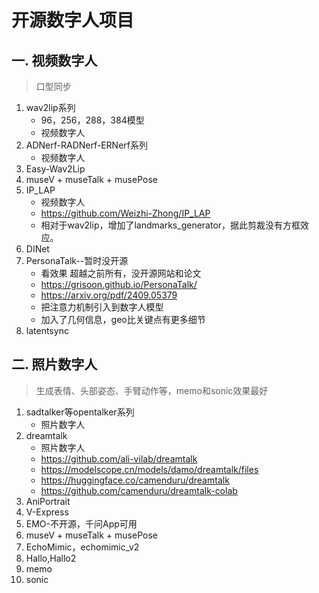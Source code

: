 # 开源数字人项目

## 一. 视频数字人
> 口型同步
1. wav2lip系列
   - 96，256，288，384模型
   - 视频数字人
1. ADNerf-RADNerf-ERNerf系列
   - 视频数字人
1. Easy-Wav2Lip
1. museV + museTalk + musePose
1. IP_LAP
   - 视频数字人
   - https://github.com/Weizhi-Zhong/IP_LAP
   - 相对于wav2lip，增加了landmarks_generator，据此剪裁没有方框效应。
1. DINet
1. PersonaTalk--暂时没开源
   - 看效果 超越之前所有，没开源网站和论文
   - https://grisoon.github.io/PersonaTalk/
   - https://arxiv.org/pdf/2409.05379
   - 把注意力机制引入到数字人模型
   - 加入了几何信息，geo比关键点有更多细节
1. latentsync

## 二. 照片数字人
> 生成表情、头部姿态、手臂动作等，memo和sonic效果最好
1. sadtalker等opentalker系列
   - 照片数字人
1. dreamtalk
   - 照片数字人
   - https://github.com/ali-vilab/dreamtalk
   - https://modelscope.cn/models/damo/dreamtalk/files
   - https://huggingface.co/camenduru/dreamtalk
   - https://github.com/camenduru/dreamtalk-colab
1. AniPortrait
1. V-Express
1. EMO-不开源，千问App可用
1. museV + museTalk + musePose
1. EchoMimic，echomimic_v2
1. Hallo,Hallo2
1. memo
2. sonic